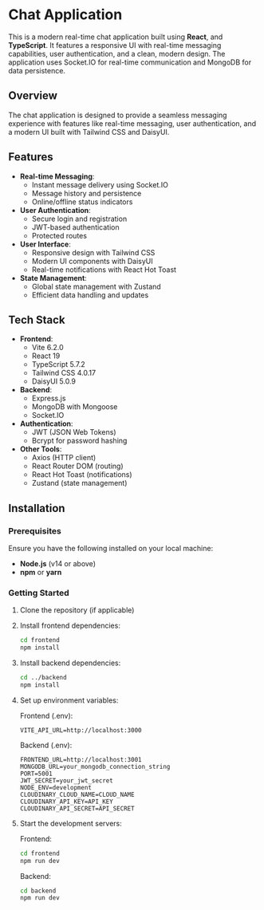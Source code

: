 # Chat Application

This is a modern real-time chat application built using **React**, and **TypeScript**. It features a responsive UI with real-time messaging capabilities, user authentication, and a clean, modern design. The application uses Socket.IO for real-time communication and MongoDB for data persistence.

## Overview

The chat application is designed to provide a seamless messaging experience with features like real-time messaging, user authentication, and a modern UI built with Tailwind CSS and DaisyUI.

## Features

- **Real-time Messaging**:
  - Instant message delivery using Socket.IO
  - Message history and persistence
  - Online/offline status indicators
- **User Authentication**:
  - Secure login and registration
  - JWT-based authentication
  - Protected routes
- **User Interface**:
  - Responsive design with Tailwind CSS
  - Modern UI components with DaisyUI
  - Real-time notifications with React Hot Toast
- **State Management**:
  - Global state management with Zustand
  - Efficient data handling and updates

## Tech Stack

- **Frontend**:
  - Vite 6.2.0
  - React 19
  - TypeScript 5.7.2
  - Tailwind CSS 4.0.17
  - DaisyUI 5.0.9
- **Backend**:
  - Express.js
  - MongoDB with Mongoose
  - Socket.IO
- **Authentication**:
  - JWT (JSON Web Tokens)
  - Bcrypt for password hashing
- **Other Tools**:
  - Axios (HTTP client)
  - React Router DOM (routing)
  - React Hot Toast (notifications)
  - Zustand (state management)

## Installation

### Prerequisites

Ensure you have the following installed on your local machine:

- **Node.js** (v14 or above)
- **npm** or **yarn**

### Getting Started

1. Clone the repository (if applicable)

2. Install frontend dependencies:

   ```bash
   cd frontend
   npm install
   ```

3. Install backend dependencies:

   ```bash
   cd ../backend
   npm install
   ```

4. Set up environment variables:

   Frontend (.env):

   ```
   VITE_API_URL=http://localhost:3000
   ```

   Backend (.env):

   ```
   FRONTEND_URL=http://localhost:3001
   MONGODB_URL=your_mongodb_connection_string
   PORT=5001
   JWT_SECRET=your_jwt_secret
   NODE_ENV=development
   CLOUDINARY_CLOUD_NAME=CLOUD_NAME
   CLOUDINARY_API_KEY=API_KEY
   CLOUDINARY_API_SECRET=API_SECRET
   ```

5. Start the development servers:

   Frontend:

   ```bash
   cd frontend
   npm run dev
   ```

   Backend:

   ```bash
   cd backend
   npm run dev
   ```
